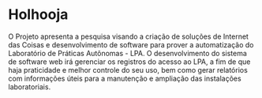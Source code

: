# Holhooja

O Projeto apresenta a pesquisa visando a criação de soluções de Internet das Coisas e desenvolvimento de
software para prover a automatização do Laboratório de Práticas Autônomas - LPA. O desenvolvimento do sistema de software
web irá gerenciar os registros do acesso ao LPA, a fim de que haja praticidade e melhor controle do seu uso, bem como gerar
relatórios com informações úteis para a manutenção e ampliação das instalações laboratoriais.
